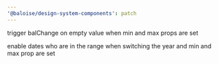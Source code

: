 ```yaml
---
'@baloise/design-system-components': patch
---
```


trigger balChange on empty value when min and max props are set

enable dates who are in the range when switching the year and min and max prop are set
